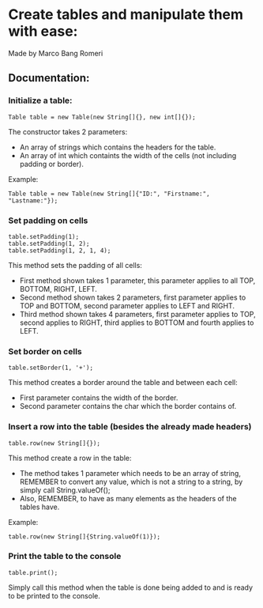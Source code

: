 # Create tables and manipulate them with ease:
Made by Marco Bang Romeri

## Documentation:

### Initialize a table:
```
Table table = new Table(new String[]{}, new int[]{});
```

The constructor takes 2 parameters:
 - An array of strings which contains the headers for the table.
 - An array of int which containts the width of the cells (not including padding or border).
 
 Example:
```
Table table = new Table(new String[]{"ID:", "Firstname:", "Lastname:"});
```

### Set padding on cells
```
table.setPadding(1);
table.setPadding(1, 2);
table.setPadding(1, 2, 1, 4);
```

This method sets the padding of all cells:
 - First method shown takes 1 parameter, this parameter applies to all TOP, BOTTOM, RIGHT, LEFT.
 - Second method shown takes 2 parameters, first parameter applies to TOP and BOTTOM, second parameter applies to LEFT and RIGHT.
 - Third method shown takes 4 parameters, first parameter applies to TOP, second applies to RIGHT, third applies to BOTTOM and fourth applies to LEFT.
 
 ### Set border on cells
 ```
table.setBorder(1, '+');
```

This method creates a border around the table and between each cell:
- First parameter contains the width of the border.
- Second parameter contains the char which the border contains of.

### Insert a row into the table (besides the already made headers)
 ```
table.row(new String[]{});
```

This method create a row in the table:
 - The method takes 1 parameter which needs to be an array of string, REMEMBER to convert any value, which is not a string to a string, by simply call String.valueOf(<variable>);
 - Also, REMEMBER, to have as many elements as the headers of the tables have.
 
Example:
 ```
table.row(new String[]{String.valueOf(1)});
```

### Print the table to the console
 ```
table.print();
```

Simply call this method when the table is done being added to and is ready to be printed to the console.
